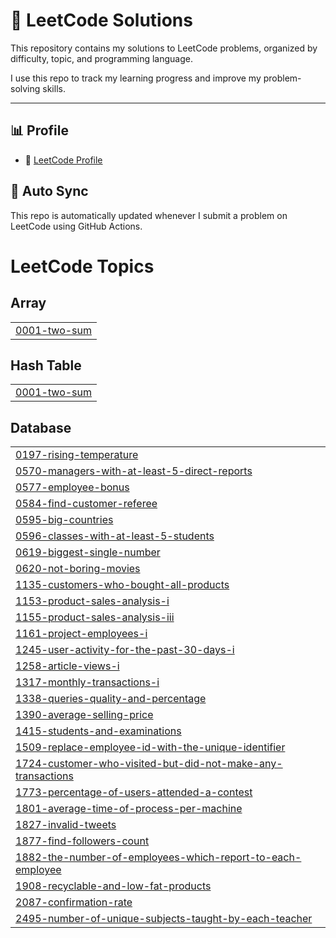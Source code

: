 # 🧠 LeetCode Solutions

This repository contains my solutions to LeetCode problems, organized by difficulty, topic, and programming language.

I use this repo to track my learning progress and improve my problem-solving skills.

---

## 📊 Profile

- 👤 [LeetCode Profile](https://leetcode.com/pavanthandrangi)
  

## 🔁 Auto Sync

This repo is automatically updated whenever I submit a problem on LeetCode using GitHub Actions.




<!---LeetCode Topics Start-->
# LeetCode Topics
## Array
|  |
| ------- |
| [0001-two-sum](https://github.com/pavanthandrangi29/leetcode/tree/master/0001-two-sum) |
## Hash Table
|  |
| ------- |
| [0001-two-sum](https://github.com/pavanthandrangi29/leetcode/tree/master/0001-two-sum) |
## Database
|  |
| ------- |
| [0197-rising-temperature](https://github.com/pavanthandrangi29/leetcode/tree/master/0197-rising-temperature) |
| [0570-managers-with-at-least-5-direct-reports](https://github.com/pavanthandrangi29/leetcode/tree/master/0570-managers-with-at-least-5-direct-reports) |
| [0577-employee-bonus](https://github.com/pavanthandrangi29/leetcode/tree/master/0577-employee-bonus) |
| [0584-find-customer-referee](https://github.com/pavanthandrangi29/leetcode/tree/master/0584-find-customer-referee) |
| [0595-big-countries](https://github.com/pavanthandrangi29/leetcode/tree/master/0595-big-countries) |
| [0596-classes-with-at-least-5-students](https://github.com/pavanthandrangi29/leetcode/tree/master/0596-classes-with-at-least-5-students) |
| [0619-biggest-single-number](https://github.com/pavanthandrangi29/leetcode/tree/master/0619-biggest-single-number) |
| [0620-not-boring-movies](https://github.com/pavanthandrangi29/leetcode/tree/master/0620-not-boring-movies) |
| [1135-customers-who-bought-all-products](https://github.com/pavanthandrangi29/leetcode/tree/master/1135-customers-who-bought-all-products) |
| [1153-product-sales-analysis-i](https://github.com/pavanthandrangi29/leetcode/tree/master/1153-product-sales-analysis-i) |
| [1155-product-sales-analysis-iii](https://github.com/pavanthandrangi29/leetcode/tree/master/1155-product-sales-analysis-iii) |
| [1161-project-employees-i](https://github.com/pavanthandrangi29/leetcode/tree/master/1161-project-employees-i) |
| [1245-user-activity-for-the-past-30-days-i](https://github.com/pavanthandrangi29/leetcode/tree/master/1245-user-activity-for-the-past-30-days-i) |
| [1258-article-views-i](https://github.com/pavanthandrangi29/leetcode/tree/master/1258-article-views-i) |
| [1317-monthly-transactions-i](https://github.com/pavanthandrangi29/leetcode/tree/master/1317-monthly-transactions-i) |
| [1338-queries-quality-and-percentage](https://github.com/pavanthandrangi29/leetcode/tree/master/1338-queries-quality-and-percentage) |
| [1390-average-selling-price](https://github.com/pavanthandrangi29/leetcode/tree/master/1390-average-selling-price) |
| [1415-students-and-examinations](https://github.com/pavanthandrangi29/leetcode/tree/master/1415-students-and-examinations) |
| [1509-replace-employee-id-with-the-unique-identifier](https://github.com/pavanthandrangi29/leetcode/tree/master/1509-replace-employee-id-with-the-unique-identifier) |
| [1724-customer-who-visited-but-did-not-make-any-transactions](https://github.com/pavanthandrangi29/leetcode/tree/master/1724-customer-who-visited-but-did-not-make-any-transactions) |
| [1773-percentage-of-users-attended-a-contest](https://github.com/pavanthandrangi29/leetcode/tree/master/1773-percentage-of-users-attended-a-contest) |
| [1801-average-time-of-process-per-machine](https://github.com/pavanthandrangi29/leetcode/tree/master/1801-average-time-of-process-per-machine) |
| [1827-invalid-tweets](https://github.com/pavanthandrangi29/leetcode/tree/master/1827-invalid-tweets) |
| [1877-find-followers-count](https://github.com/pavanthandrangi29/leetcode/tree/master/1877-find-followers-count) |
| [1882-the-number-of-employees-which-report-to-each-employee](https://github.com/pavanthandrangi29/leetcode/tree/master/1882-the-number-of-employees-which-report-to-each-employee) |
| [1908-recyclable-and-low-fat-products](https://github.com/pavanthandrangi29/leetcode/tree/master/1908-recyclable-and-low-fat-products) |
| [2087-confirmation-rate](https://github.com/pavanthandrangi29/leetcode/tree/master/2087-confirmation-rate) |
| [2495-number-of-unique-subjects-taught-by-each-teacher](https://github.com/pavanthandrangi29/leetcode/tree/master/2495-number-of-unique-subjects-taught-by-each-teacher) |
<!---LeetCode Topics End-->